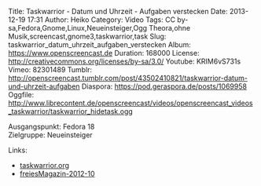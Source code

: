 Title: Taskwarrior - Datum und Uhrzeit - Aufgaben verstecken
Date: 2013-12-19 17:31
Author: Heiko
Category: Video
Tags: CC by-sa,Fedora,Gnome,Linux,Neueinsteiger,Ogg Theora,ohne Musik,screencast,gnome3,taskwarrior,task
Slug: taskwarrior_datum_uhrzeit_aufgaben_verstecken
Album: https://www.openscreencast.de
Duration: 168000
License: http://creativecommons.org/licenses/by-sa/3.0/
Youtube: KRIM6vS731s
Vimeo: 82301489
Tumblr: http://openscreencast.tumblr.com/post/43502410821/taskwarrior-datum-und-uhrzeit-aufgaben
Diaspora: https://pod.geraspora.de/posts/1069958
Oggfile: http://www.librecontent.de/openscreencast/videos/openscreencast_videos_taskwarrior/taskwarrior_hidetask.ogg

Ausgangspunkt: Fedora 18  
Zielgruppe: Neueinsteiger  

Links:

  * [taskwarrior.org](http://taskwarrior.org/ "Link zu taskwarrior" )
  * [freiesMagazin-2012-10](http://www.freiesmagazin.de/freiesMagazin-2012-10 "Link zu freiesmagazin.de" )

